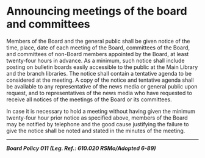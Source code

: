 # Announcing meetings of the board and committees

Members of the Board and the general public shall be given notice of the time, place, date of each meeting of the Board, committees of the Board, and committees of non-Board members appointed by the Board, at least twenty-four hours in advance. As a minimum, such notice shall include posting on bulletin boards easily accessible to the public at the Main Library and the branch libraries. The notice shall contain a tentative agenda to be considered at the meeting. A copy of the notice and tentative agenda shall be available to any representative of the news media or general public upon request, and to representatives of the news media who have requested to receive all notices of the meetings of the Board or its committees.

In case it is necessary to hold a meeting without having given the minimum twenty-four hour prior notice as specified above, members of the Board may be notified by telephone and the good cause justifying the failure to give the notice shall be noted and stated in the minutes of the meeting.

---

**_Board Policy 011 (Leg. Ref.: 610.020 RSMo/Adopted 6-89)_**